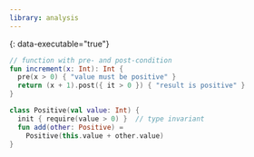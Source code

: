 ```yaml
---
library: analysis
---
```

<!--- INCLUDE
import arrow.analysis.*
-->
{: data-executable="true"}
```kotlin
// function with pre- and post-condition
fun increment(x: Int): Int {
  pre(x > 0) { "value must be positive" }
  return (x + 1).post({ it > 0 }) { "result is positive" }
}

class Positive(val value: Int) {
  init { require(value > 0) }  // type invariant
  fun add(other: Positive) =
    Positive(this.value + other.value)
}
```
